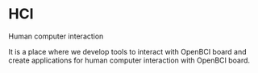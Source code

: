 # HCI

Human computer interaction

It is a place where we develop tools to interact with OpenBCI board and create applications for human computer interaction with OpenBCI board.
